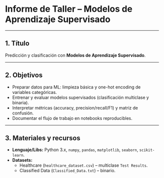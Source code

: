 # Informe de Taller – Modelos de Aprendizaje Supervisado

---

## 1. Título
Predicción y clasificación con **Modelos de Aprendizaje Supervisado**.

---

## 2. Objetivos
- Preparar datos para ML: limpieza básica y one-hot encoding de variables categóricas.
- Entrenar y evaluar modelos supervisados (clasificación multiclase y binaria).
- Interpretar métricas (accuracy, precision/recall/F1) y matriz de confusión.
- Documentar el flujo de trabajo en notebooks reproducibles.

---

## 3. Materiales y recursos
- **Lenguaje/Libs:** Python 3.x, `numpy`, `pandas`, `matplotlib`, `seaborn`, `scikit-learn`.
- **Datasets:**
  - Healthcare (`healthcare_dataset.csv`) – multiclase `Test Results`.
  - Classified Data (`Classified_Data.txt`) – binario.
